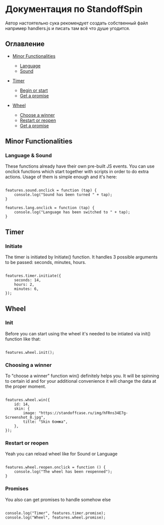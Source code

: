 # Документация по StandoffSpin

Автор настоятельно сука рекомендует создать собственный файл например handlers.js и писать там всё что душе угодится.

## Оглавление

- [Minor Functionalities](#Minor-Functionalities)
	- [Language](#Language--Sound)
	- [Sound](#Language--Sound)

- [Timer](#Timer)
	- [Begin or start](#Initiate)
	- [Get a promise](#Promises)
	
- [Wheel](#Wheel)
	- [Choose a winner](#Choosing-a-winner)
	- [Restart or reopen](#Restart-or-reopen)
	- [Get a promise](#Promises)
	
## Minor Functionalities

### Language & Sound

These functions already have their own pre-built JS events. You can use onclick functions which start together with scripts in order to do extra actions. Usage of them is simple enough and it's here:

```JS

features.sound.onclick = function (tap) {
    console.log("Sound has been turned " + tap);
}

features.lang.onclick = function (tap) {
    console.log("Language has been switched to " + tap);
}

```

## Timer

### Initiate

The timer is initiated by Initiate() function. It handles 3 possible arguments to be passed: seconds, minutes, hours.

```JS

features.timer.initiate({
    seconds: 14,
    hours: 2,
    minutes: 6, 
});

```

## Wheel

### Init

Before you can start using the wheel it's needed to be intiated via init() function like that:

```JS

features.wheel.init();

```

### Choosing a winner

To "choose a winner" function win() definitely helps you. It will be spinning to certain id and for your additional convenience it will change the data at the proper moment.

```JS

features.wheel.win({
    id: 14,
    skin: {
        image: "https://standoffcase.ru/img/hFRns34E7g-Screenshot_8.jpg",
        title: "Skin бомжа",
    },
});

```

### Restart or reopen

Yeah you can reload wheel like for Sound or Language

```JS

features.wheel.reopen.onclick = function () {
    console.log("The wheel has been reopenned");
}

```

### Promises

You also can get promises to handle somehow else

```JS

console.log("Timer", features.timer.promise);
console.log("Wheel", features.wheel.promise);

```
